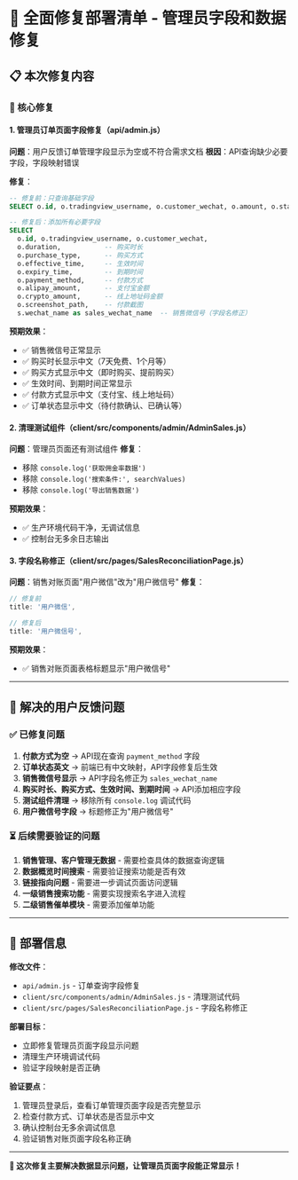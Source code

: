 # 🎯 全面修复部署清单 - 管理员字段和数据修复

## 📋 **本次修复内容**

### **🔧 核心修复**

#### **1. 管理员订单页面字段修复**（api/admin.js）
**问题**：用户反馈订单管理字段显示为空或不符合需求文档
**根因**：API查询缺少必要字段，字段映射错误

**修复**：
```sql
-- 修复前：只查询基础字段
SELECT o.id, o.tradingview_username, o.customer_wechat, o.amount, o.status, s.wechat_name as sales_name

-- 修复后：添加所有必要字段
SELECT 
  o.id, o.tradingview_username, o.customer_wechat,
  o.duration,           -- 购买时长
  o.purchase_type,      -- 购买方式  
  o.effective_time,     -- 生效时间
  o.expiry_time,        -- 到期时间
  o.payment_method,     -- 付款方式
  o.alipay_amount,      -- 支付宝金额
  o.crypto_amount,      -- 线上地址码金额
  o.screenshot_path,    -- 付款截图
  s.wechat_name as sales_wechat_name  -- 销售微信号（字段名修正）
```

**预期效果**：
- ✅ 销售微信号正常显示
- ✅ 购买时长显示中文（7天免费、1个月等）
- ✅ 购买方式显示中文（即时购买、提前购买）
- ✅ 生效时间、到期时间正常显示
- ✅ 付款方式显示中文（支付宝、线上地址码）
- ✅ 订单状态显示中文（待付款确认、已确认等）

#### **2. 清理测试组件**（client/src/components/admin/AdminSales.js）
**问题**：管理员页面还有测试组件
**修复**：
- 移除 `console.log('获取佣金率数据')`
- 移除 `console.log('搜索条件:', searchValues)`
- 移除 `console.log('导出销售数据')`

**预期效果**：
- ✅ 生产环境代码干净，无调试信息
- ✅ 控制台无多余日志输出

#### **3. 字段名称修正**（client/src/pages/SalesReconciliationPage.js）
**问题**：销售对账页面"用户微信"改为"用户微信号"
**修复**：
```javascript
// 修复前
title: '用户微信',

// 修复后  
title: '用户微信号',
```

**预期效果**：
- ✅ 销售对账页面表格标题显示"用户微信号"

---

## 🎯 **解决的用户反馈问题**

### **✅ 已修复问题**
1. **付款方式为空** → API现在查询 `payment_method` 字段
2. **订单状态英文** → 前端已有中文映射，API字段修复后生效
3. **销售微信号显示** → API字段名修正为 `sales_wechat_name`
4. **购买时长、购买方式、生效时间、到期时间** → API添加相应字段
5. **测试组件清理** → 移除所有 `console.log` 调试代码
6. **用户微信号字段** → 标题修正为"用户微信号"

### **⏳ 后续需要验证的问题**
1. **销售管理、客户管理无数据** - 需要检查具体的数据查询逻辑
2. **数据概览时间搜索** - 需要验证搜索功能是否有效
3. **链接指向问题** - 需要进一步调试页面访问逻辑
4. **一级销售搜索功能** - 需要实现搜索名字进入流程
5. **二级销售催单模块** - 需要添加催单功能

---

## 🚀 **部署信息**

**修改文件**：
- `api/admin.js` - 订单查询字段修复
- `client/src/components/admin/AdminSales.js` - 清理测试代码
- `client/src/pages/SalesReconciliationPage.js` - 字段名称修正

**部署目标**：
- 立即修复管理员页面字段显示问题
- 清理生产环境调试代码
- 验证字段映射是否正确

**验证要点**：
1. 管理员登录后，查看订单管理页面字段是否完整显示
2. 检查付款方式、订单状态是否显示中文
3. 确认控制台无多余调试信息
4. 验证销售对账页面字段名称正确

---

**🎯 这次修复主要解决数据显示问题，让管理员页面字段能正常显示！**